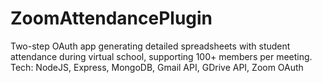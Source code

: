 # ZoomAttendancePlugin

Two-step OAuth app generating detailed spreadsheets with student attendance during virtual school, supporting 100+ members per meeting. Tech: NodeJS, Express, MongoDB, Gmail API, GDrive API, Zoom OAuth
